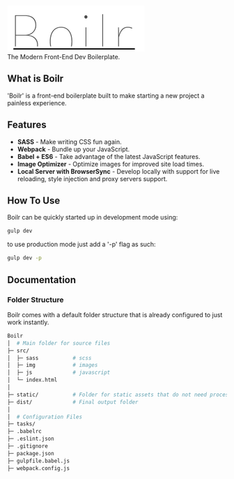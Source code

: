 ![Why Hello There!](logo.png)  
The Modern Front-End Dev Boilerplate.

## What is Boilr
'Boilr' is a front-end boilerplate built to make starting a new project a painless experience.

## Features
- **SASS** - Make writing CSS fun again.
- **Webpack** - Bundle up your JavaScript.
- **Babel + ES6** - Take advantage of the latest JavaScript features.
- **Image Optimizer** - Optimize images for improved site load times.
- **Local Server with BrowserSync** - Develop locally with support for live reloading, style injection and proxy servers support.

## How To Use
Boilr can be quickly started up in development mode using:
```bash
gulp dev
```

to use production mode just add a '-p' flag as such:
```bash
gulp dev -p
```

## Documentation
### Folder Structure
Boilr comes with a default folder structure that is already configured to just work instantly.
```bash
Boilr
│  # Main folder for source files
├─ src/
│  ├─ sass           # scss
│  ├─ img            # images
│  ├─ js             # javascript
│  └─ index.html
│  
├─ static/           # Folder for static assets that do not need processing
├─ dist/             # Final output folder
│  
│  # Configuration Files
├─ tasks/
├─ .babelrc
├─ .eslint.json
├─ .gitignore
├─ package.json
├─ gulpfile.babel.js
├─ webpack.config.js
```
